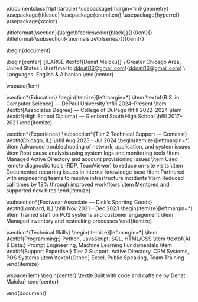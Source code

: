 \documentclass[11pt]{article}
\usepackage[margin=1in]{geometry}
\usepackage{titlesec}
\usepackage{enumitem}
\usepackage{hyperref}
\usepackage{xcolor}

\titleformat{\section}{\large\bfseries\color{black}}{}{0em}{}
\titleformat{\subsection}{\normalsize\bfseries}{}{0em}{}

\begin{document}

\begin{center}
    {\LARGE \textbf{Denat Maloku}} \\
    Greater Chicago Area, United States \\
    \href{mailto:ddnati16@gmail.com}{ddnati16@gmail.com} \\
    Languages: English \& Albanian
\end{center}

\vspace{1em}

\section*{Education}
\begin{itemize}[leftmargin=*]
    \item \textbf{B.S. in Computer Science} — DePaul University \hfill 2024–Present
    \item \textbf{Associates Degree} — College of DuPage \hfill 2022–2024
    \item \textbf{High School Diploma} — Glenbard South High School \hfill 2017–2021
\end{itemize}

\section*{Experience}
\subsection*{Tier 2 Technical Support — Comcast}
\textit{Chicago, IL} \hfill Aug 2023 – Jul 2024
\begin{itemize}[leftmargin=*]
    \item Advanced troubleshooting of network, application, and system issues
    \item Root cause analysis using system logs and monitoring tools
    \item Managed Active Directory and account provisioning issues
    \item Used remote diagnostic tools (RDP, TeamViewer) to reduce on-site visits
    \item Documented recurring issues in internal knowledge base
    \item Partnered with engineering teams to resolve infrastructure incidents
    \item Reduced call times by 18\% through improved workflows
    \item Mentored and supported new hires
\end{itemize}

\subsection*{Footwear Associate — Dick’s Sporting Goods}
\textit{Lombard, IL} \hfill Nov 2021 – Dec 2023
\begin{itemize}[leftmargin=*]
    \item Trained staff on POS systems and customer engagement
    \item Managed inventory and restocking processes
\end{itemize}

\section*{Technical Skills}
\begin{itemize}[leftmargin=*]
    \item \textbf{Programming:} Python, JavaScript, SQL, HTML/CSS
    \item \textbf{AI \& Data:} Prompt Engineering, Machine Learning Fundamentals
    \item \textbf{Support Expertise:} Tier 2 Support, Active Directory, CRM Systems, POS Systems
    \item \textbf{Other:} Excel, Public Speaking, Team Training
\end{itemize}

\vspace{1em}
\begin{center}
    \textit{Built with code and caffeine by Denat Maloku}
\end{center}

\end{document}
